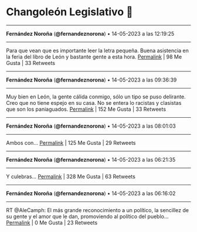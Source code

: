# Changoleón Legislativo 🙈
*****
**Fernández Noroña** (**@fernandeznorona**) • 14-05-2023 a las 12:19:25
*****
Para que vean que es importante leer la letra pequeña. Buena asistencia en la feria del libro de León y bastante gente a esta hora.
[Permalink](https://twitter.com/fernandeznorona/status/1657843078139453441) | 98 Me Gusta | 33 Retweets
*****
**Fernández Noroña** (**@fernandeznorona**) • 14-05-2023 a las 09:36:39
*****
Muy bien en León, la gente cálida conmigo, sólo un tipo se puso delirante. Creo que no tiene espejo en su casa. No se entera lo racistas y clasistas que son los paniaguados.
[Permalink](https://twitter.com/fernandeznorona/status/1657802113819320321) | 152 Me Gusta | 33 Retweets
*****
**Fernández Noroña** (**@fernandeznorona**) • 14-05-2023 a las 08:01:03
*****
Ambos con…
[Permalink](https://twitter.com/fernandeznorona/status/1657778057732665344) | 125 Me Gusta | 29 Retweets
*****
**Fernández Noroña** (**@fernandeznorona**) • 14-05-2023 a las 06:21:35
*****
Y culebras…
[Permalink](https://twitter.com/fernandeznorona/status/1657753025757294592) | 328 Me Gusta | 63 Retweets
*****
**Fernández Noroña** (**@fernandeznorona**) • 14-05-2023 a las 06:16:02
*****
RT @AleCamph: El más grande reconocimiento a un político, la sencillez de su gente y el amor que le dan, promoviendo al político del pueblo…
[Permalink](https://twitter.com/fernandeznorona/status/1657751627590258692) | 0 Me Gusta | 23 Retweets